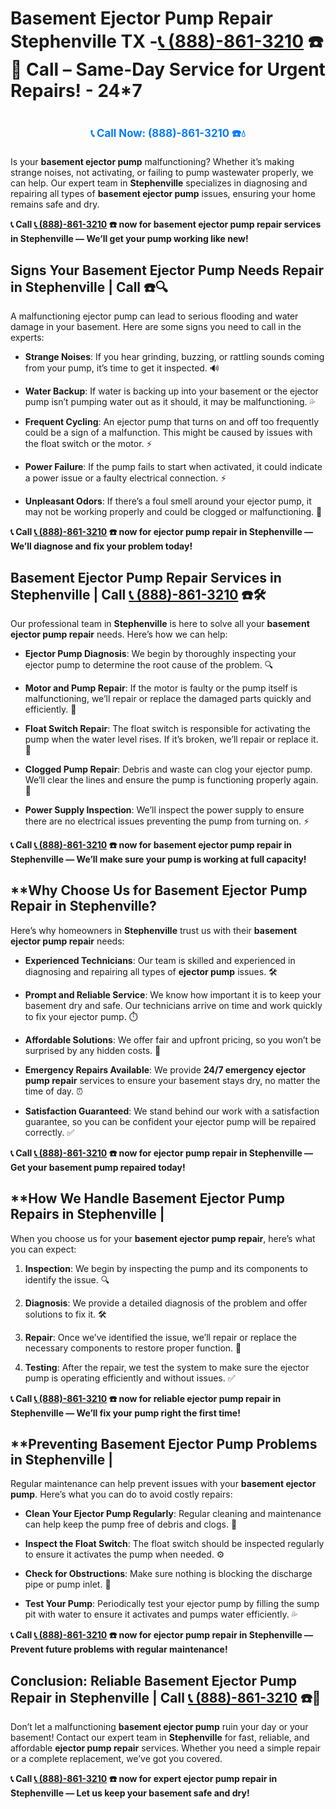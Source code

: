 # **Basement Ejector Pump Repair Stephenville TX -[📞 (888)-861-3210](https://plumbing-texas-3210.netlify.app) ☎️🔧** Call – Same-Day Service for Urgent Repairs! - 24*7 
# 

<p align="center" style="font-size: 1.2em; font-weight: bold; margin: 20px 0;">
  <a href="https://plumbing-texas-3210.netlify.app" target="_blank" style="color: #007BFF; text-decoration: none;">📞 Call Now: (888)-861-3210 ☎️💧</a>
</p>

Is your **basement ejector pump** malfunctioning? Whether it’s making strange noises, not activating, or failing to pump wastewater properly, we can help. Our expert team in **Stephenville** specializes in diagnosing and repairing all types of **basement ejector pump** issues, ensuring your home remains safe and dry.

**📞 Call [📞 (888)-861-3210](https://plumbing-texas-3210.netlify.app) ☎️ now for **basement ejector pump repair** services in Stephenville — We’ll get your pump working like new!**

## **Signs Your Basement Ejector Pump Needs Repair in Stephenville | Call  ☎️🔍**

A malfunctioning ejector pump can lead to serious flooding and water damage in your basement. Here are some signs you need to call in the experts:

- **Strange Noises**: If you hear grinding, buzzing, or rattling sounds coming from your pump, it’s time to get it inspected. 🔊

- **Water Backup**: If water is backing up into your basement or the ejector pump isn’t pumping water out as it should, it may be malfunctioning. 💦

- **Frequent Cycling**: An ejector pump that turns on and off too frequently could be a sign of a malfunction. This might be caused by issues with the float switch or the motor. ⚡

- **Power Failure**: If the pump fails to start when activated, it could indicate a power issue or a faulty electrical connection. ⚡

- **Unpleasant Odors**: If there’s a foul smell around your ejector pump, it may not be working properly and could be clogged or malfunctioning. 💩

**📞 Call [📞 (888)-861-3210](https://plumbing-texas-3210.netlify.app) ☎️ now for **ejector pump repair** in Stephenville — We’ll diagnose and fix your problem today!**

## **Basement Ejector Pump Repair Services in Stephenville | Call [📞 (888)-861-3210](https://plumbing-texas-3210.netlify.app) ☎️🛠️**

Our professional team in **Stephenville** is here to solve all your **basement ejector pump repair** needs. Here’s how we can help:

- **Ejector Pump Diagnosis**: We begin by thoroughly inspecting your ejector pump to determine the root cause of the problem. 🔍

- **Motor and Pump Repair**: If the motor is faulty or the pump itself is malfunctioning, we’ll repair or replace the damaged parts quickly and efficiently. 🔧

- **Float Switch Repair**: The float switch is responsible for activating the pump when the water level rises. If it’s broken, we’ll repair or replace it. 🌊

- **Clogged Pump Repair**: Debris and waste can clog your ejector pump. We’ll clear the lines and ensure the pump is functioning properly again. 🚰

- **Power Supply Inspection**: We’ll inspect the power supply to ensure there are no electrical issues preventing the pump from turning on. ⚡

**📞 Call [📞 (888)-861-3210](https://plumbing-texas-3210.netlify.app) ☎️ now for **basement ejector pump repair** in Stephenville — We’ll make sure your pump is working at full capacity!**

## **Why Choose Us for Basement Ejector Pump Repair in Stephenville? 

Here’s why homeowners in **Stephenville** trust us with their **basement ejector pump repair** needs:

- **Experienced Technicians**: Our team is skilled and experienced in diagnosing and repairing all types of **ejector pump** issues. 🛠️

- **Prompt and Reliable Service**: We know how important it is to keep your basement dry and safe. Our technicians arrive on time and work quickly to fix your ejector pump. ⏱️

- **Affordable Solutions**: We offer fair and upfront pricing, so you won’t be surprised by any hidden costs. 💸

- **Emergency Repairs Available**: We provide **24/7 emergency ejector pump repair** services to ensure your basement stays dry, no matter the time of day. ⏰

- **Satisfaction Guaranteed**: We stand behind our work with a satisfaction guarantee, so you can be confident your ejector pump will be repaired correctly. ✅

**📞 Call [📞 (888)-861-3210](https://plumbing-texas-3210.netlify.app) ☎️ now for **ejector pump repair** in Stephenville — Get your basement pump repaired today!**

## **How We Handle Basement Ejector Pump Repairs in Stephenville | 

When you choose us for your **basement ejector pump repair**, here’s what you can expect:

1. **Inspection**: We begin by inspecting the pump and its components to identify the issue. 🔍

2. **Diagnosis**: We provide a detailed diagnosis of the problem and offer solutions to fix it. 🛠️

3. **Repair**: Once we’ve identified the issue, we’ll repair or replace the necessary components to restore proper function. 🔧

4. **Testing**: After the repair, we test the system to make sure the ejector pump is operating efficiently and without issues. ✅

**📞 Call [📞 (888)-861-3210](https://plumbing-texas-3210.netlify.app) ☎️ now for reliable **ejector pump repair** in Stephenville — We’ll fix your pump right the first time!**

## **Preventing Basement Ejector Pump Problems in Stephenville | 

Regular maintenance can help prevent issues with your **basement ejector pump**. Here’s what you can do to avoid costly repairs:

- **Clean Your Ejector Pump Regularly**: Regular cleaning and maintenance can help keep the pump free of debris and clogs. 🧽

- **Inspect the Float Switch**: The float switch should be inspected regularly to ensure it activates the pump when needed. ⚙️

- **Check for Obstructions**: Make sure nothing is blocking the discharge pipe or pump inlet. 🚰

- **Test Your Pump**: Periodically test your ejector pump by filling the sump pit with water to ensure it activates and pumps water efficiently. 💦

**📞 Call [📞 (888)-861-3210](https://plumbing-texas-3210.netlify.app) ☎️ now for **ejector pump repair** in Stephenville — Prevent future problems with regular maintenance!**

## **Conclusion: Reliable Basement Ejector Pump Repair in Stephenville | Call [📞 (888)-861-3210](https://plumbing-texas-3210.netlify.app) ☎️🔧**

Don’t let a malfunctioning **basement ejector pump** ruin your day or your basement! Contact our expert team in **Stephenville** for fast, reliable, and affordable **ejector pump repair** services. Whether you need a simple repair or a complete replacement, we’ve got you covered.

**📞 Call [📞 (888)-861-3210](https://plumbing-texas-3210.netlify.app) ☎️ now for expert **ejector pump repair** in Stephenville — Let us keep your basement safe and dry!**
